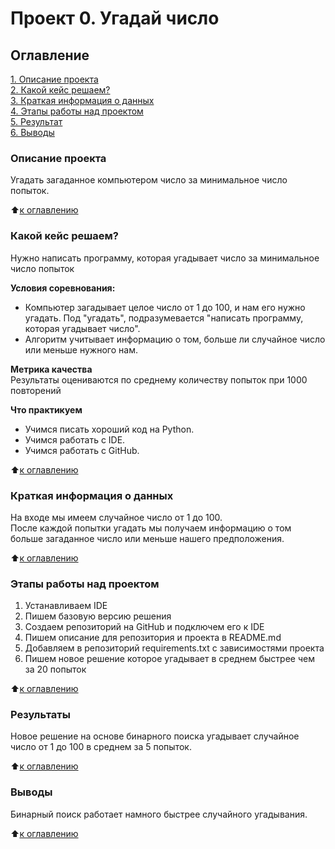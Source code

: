 # Проект 0. Угадай число

## Оглавление
[1. Описание проекта](https://github.com/indianlyc/sf_data_science/tree/main/project_0/README.md#Описание-проекта)  
[2. Какой кейс решаем?](https://github.com/indianlyc/sf_data_science/tree/main/project_0/README.md#Какой-кейс-решаем?)  
[3. Краткая информация о данных](https://github.com/indianlyc/sf_data_science/tree/main/project_0/README.md#Краткая-информация-о-данных)  
[4. Этапы работы над проектом](https://github.com/indianlyc/sf_data_science/tree/main/project_0/README.md#Этапы-работы-над-проектом)   
[5. Результат](https://github.com/indianlyc/sf_data_science/tree/main/project_0/README.md#Результаты)   
[6. Выводы](https://github.com/indianlyc/sf_data_science/tree/main/project_0/README.md#Выводы)   

### Описание проекта
Угадать загаданное компьютером число за минимальное число попыток.

:arrow_up:[к оглавлению](https://github.com/indianlyc/sf_data_science/tree/main/project_0/README.md#Оглавление)

### Какой кейс решаем?
Нужно написать программу, которая угадывает число за минимальное число попыток

**Условия соревнования:**  
- Компьютер загадывает целое число от 1 до 100, и нам его нужно угадать. Под "угадать", подразумевается "написать программу, которая угадывает число".
- Алгоритм учитывает информацию о том, больше ли случайное число или меньше нужного нам.

**Метрика качества**  
Результаты оцениваются по среднему количеству попыток при 1000 повторений

**Что практикуем**  
* Учимся писать хороший код на Python.  
* Учимся работать с IDE.
* Учимся работать с GitHub.

:arrow_up:[к оглавлению](https://github.com/indianlyc/sf_data_science/tree/main/project_0/README.md#Оглавление)



### Краткая информация о данных
На входе мы имеем случайное число от 1 до 100.  
После каждой попытки угадать мы получаем информацию о том больше загаданное число или меньше нашего предположения.  

:arrow_up:[к оглавлению](https://github.com/indianlyc/sf_data_science/tree/main/project_0/README.md#Оглавление)

### Этапы работы над проектом
1. Устанавливаем IDE
2. Пишем базовую версию решения
3. Создаем репозиторий на GitHub и подключем его к IDE
4. Пишем описание для репозитория и проекта в README.md
5. Добавляем в репозиторий requirements.txt с зависимостями проекта
6. Пишем новое решение которое угадывает в среднем быстрее чем за 20 попыток

:arrow_up:[к оглавлению](https://github.com/indianlyc/sf_data_science/tree/main/project_0/README.md#Оглавление)

### Результаты
Новое решение на основе бинарного поиска угадывает случайное число от 1 до 100 в среднем за 5 попыток.

:arrow_up:[к оглавлению](https://github.com/indianlyc/sf_data_science/tree/main/project_0/README.md#Оглавление)

### Выводы
Бинарный поиск работает намного быстрее случайного угадывания.

:arrow_up:[к оглавлению](https://github.com/indianlyc/sf_data_science/tree/main/project_0/README.md#Оглавление)